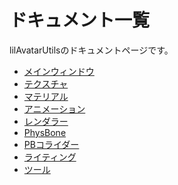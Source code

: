 ﻿# ドキュメント一覧

lilAvatarUtilsのドキュメントページです。

<div class="table-of-contents">
    <ul>
    <li><a href="./AvatarUtils">メインウィンドウ</a></li>
    <li><a href="./TexturesGUI">テクスチャ</a></li>
    <li><a href="./MaterialsGUI">マテリアル</a></li>
    <li><a href="./AnimationClipGUI">アニメーション</a></li>
    <li><a href="./RenderersGUI">レンダラー</a></li>
    <li><a href="./PhysBonesGUI">PhysBone</a></li>
    <li><a href="./PhysBoneCollidersGUI">PBコライダー</a></li>
    <li><a href="./LightingTestGUI">ライティング</a></li>
    <li><a href="./UtilsGUI">ツール</a></li>
    </ul>
</div>
